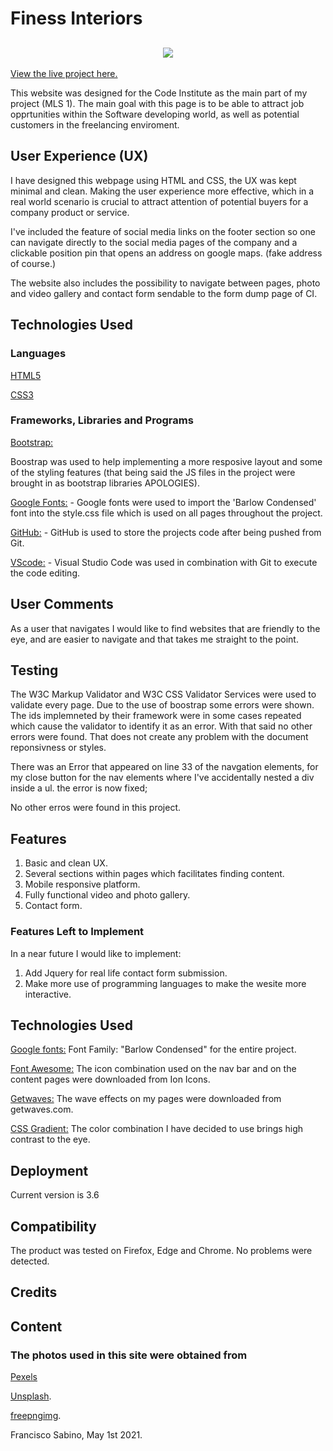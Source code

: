 # Finess Interiors

<h2 align="center"><img src=https://github.com/fdasabino/Finess_Interios/blob/main/assets/images/Frames/Frames.png></h2>

[View the live project here.](https://fdasabino.github.io/Finess_Interios/index.html)

This website was designed for the Code Institute as the main part of my project (MLS 1).
The main goal with this page is to be able to attract job opprtunities within the Software developing world, as well as potential customers in the freelancing enviroment.

## User Experience (UX)

I have designed this webpage using HTML and CSS, the UX was kept minimal and clean. Making the user experience more effective, which in a real world scenario is crucial to attract attention of potential buyers for a company product or service.

I've included the feature of social media links on the footer section so one can navigate directly to the social media pages of the company and a clickable position pin that opens an address on google maps. (fake address of course.)

The website also includes the possibility to navigate between pages, photo and video gallery and contact form sendable to the form dump page of CI.

## Technologies Used

### Languages

[HTML5](https://en.wikipedia.org/wiki/HTML5)

[CSS3](https://en.wikipedia.org/wiki/Cascading_Style_Sheets)

### Frameworks, Libraries and Programs

[Bootstrap:](https://getbootstrap.com/)

Boostrap was used to help implementing a more resposive layout and some of the styling features (that being said the JS files in the project were brought in as bootstrap libraries APOLOGIES).

[Google Fonts:](https://fonts.google.com/) - Google fonts were used to import the 'Barlow Condensed' font into the style.css file which is used on all pages throughout the project.

[GitHub:](https://github.com/) - GitHub is used to store the projects code after being pushed from Git.

[VScode:](https://code.visualstudio.com/) - Visual Studio Code was used in combination with Git to execute the code editing.

## User Comments

As a user that navigates I would like to find websites that are friendly to the eye, and are easier to navigate and that takes me straight to the point.

## Testing

The W3C Markup Validator and W3C CSS Validator Services were used to validate every page. Due to the use of boostrap some errors were shown. The ids implemneted by their framework were in some cases repeated which cause the validator to identify it as an error. With that said no other errors were found. That does not create any problem with the document reponsivness or styles.

There was an Error that appeared on line 33 of the navgation elements, for my close button for the nav elements where I've accidentally nested a div inside a ul. the error is now fixed;

No other erros were found in this project.

## Features

1. Basic and clean UX.
2. Several sections within pages which facilitates finding content.
3. Mobile responsive platform.
4. Fully functional video and photo gallery.
5. Contact form.

### Features Left to Implement

In a near future I would like to implement:

1. Add Jquery for real life contact form submission.
2. Make more use of programming languages to make the wesite more interactive.

## Technologies Used

[Google fonts:](https://fonts.google.com/)
Font Family: "Barlow Condensed" for the entire project.

[Font Awesome:](https://fontawesome.com/)
The icon combination used on the nav bar and on the content pages were downloaded from Ion Icons.

[Getwaves:](https://getwaves.io/)
The wave effects on my pages were downloaded from getwaves.com.

[CSS Gradient:](https://cssgradient.io/)
The color combination I have decided to use brings high contrast to the eye.

## Deployment

Current version is 3.6

## Compatibility

The product was tested on Firefox, Edge and Chrome. No problems were detected.

## Credits

## Content

### The photos used in this site were obtained from

[Pexels](https://www.pexels.com/)

[Unsplash](https://www.unsplash.com/).

[freepngimg](https://freepngimg.com/).

Francisco Sabino, May 1st 2021.
